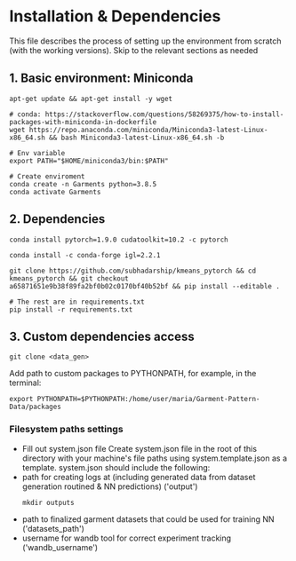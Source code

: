 # Installation & Dependencies

This file describes the process of setting up the environment from scratch (with the working versions). Skip to the relevant sections as needed

## 1. Basic environment: Miniconda
```
apt-get update && apt-get install -y wget

# conda: https://stackoverflow.com/questions/58269375/how-to-install-packages-with-miniconda-in-dockerfile
wget https://repo.anaconda.com/miniconda/Miniconda3-latest-Linux-x86_64.sh && bash Miniconda3-latest-Linux-x86_64.sh -b

# Env variable 
export PATH="$HOME/miniconda3/bin:$PATH"

# Create enviroment
conda create -n Garments python=3.8.5
conda activate Garments
```

## 2. Dependencies

```
conda install pytorch=1.9.0 cudatoolkit=10.2 -c pytorch

conda install -c conda-forge igl=2.2.1

git clone https://github.com/subhadarship/kmeans_pytorch && cd kmeans_pytorch && git checkout a65871651e9b38f89fa2bf0b02c0170bf40b52bf && pip install --editable .

# The rest are in requirements.txt
pip install -r requirements.txt

```

## 3. Custom dependencies access

```
git clone <data_gen>
```

Add path to custom packages to PYTHONPATH, for example, in the terminal:
```
export PYTHONPATH=$PYTHONPATH:/home/user/maria/Garment-Pattern-Data/packages
```


### Filesystem paths settings
* Fill out system.json file
Create system.json file in the root of this directory with your machine's file paths using system.template.json as a template. 
system.json should include the following: 
* path for creating logs at (including generated data from dataset generation routined & NN predictions) ('output')
    ```
    mkdir outputs
    ```
* path to finalized garment datasets that could be used for training NN ('datasets_path')
* username for wandb tool for correct experiment tracking ('wandb_username')
